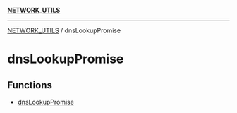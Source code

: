 [**NETWORK_UTILS**](../README.md)

***

[NETWORK_UTILS](../README.md) / dnsLookupPromise

# dnsLookupPromise

## Functions

- [dnsLookupPromise](functions/dnsLookupPromise.md)
